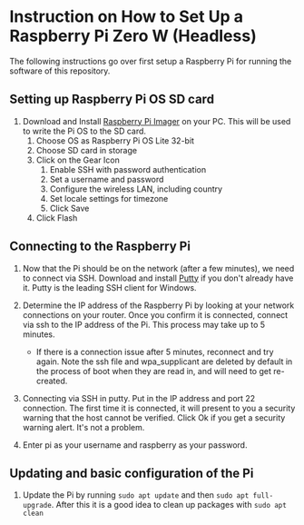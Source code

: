 # Instruction on How to Set Up a Raspberry Pi Zero W (Headless)

The following instructions go over first setup a Raspberry Pi for running the software of this repository.

## Setting up Raspberry Pi OS SD card

1. Download and Install [Raspberry Pi Imager](https://www.raspberrypi.com/software/) on your PC. This will be used to write the Pi OS to the SD card.
   1. Choose OS as Raspberry Pi OS Lite 32-bit
   2. Choose SD card in storage
   3. Click on the Gear Icon
      1. Enable SSH with password authentication
      2. Set a username and password
      3. Configure the wireless LAN, including country
      4. Set locale settings for timezone
      5. Click Save
   4. Click Flash

## Connecting to the Raspberry Pi

1. Now that the Pi should be on the network (after a few minutes), we need to connect via SSH. Download and install [Putty](https://www.putty.org/) if you don't already have it. Putty is the leading SSH client for Windows.
2. Determine the IP address of the Raspberry Pi by looking at your network connections on your router. Once you confirm it is connected, connect via ssh to the IP address of the Pi. This process may take up to 5 minutes.

   - If there is a connection issue after 5 minutes, reconnect and try again. Note the ssh file and wpa_supplicant are deleted by default in the process of boot when they are read in, and will need to get re-created.

3. Connecting via SSH in putty. Put in the IP address and port 22 connection. The first time it is connected, it will present to you a security warning that the host cannot be verified. Click Ok if you get a security warning alert. It's not a problem.
4. Enter pi as your username and raspberry as your password.

## Updating and basic configuration of the Pi

1. Update the Pi by running `sudo apt update` and then `sudo apt full-upgrade`. After this it is a good idea to clean up packages with `sudo apt clean`
